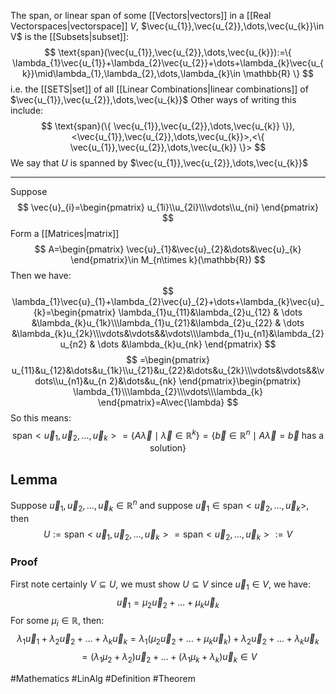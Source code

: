 The span, or linear span of some [[Vectors|vectors]] in a [[Real Vectorspaces|vectorspace]] $V$, $\vec{u_{1}},\vec{u_{2}},\dots,\vec{u_{k}}\in V$ is the [[Subsets|subset]]:
$$
\text{span}(\vec{u_{1}},\vec{u_{2}},\dots,\vec{u_{k}}):=\{ \lambda_{1}\vec{u_{1}}+\lambda_{2}\vec{u_{2}}+\dots+\lambda_{k}\vec{u_{k}}\mid\lambda_{1},\lambda_{2},\dots,\lambda_{k}\in \mathbb{R} \}
$$
i.e. the [[SETS|set]] of all [[Linear Combinations|linear combinations]] of $\vec{u_{1}},\vec{u_{2}},\dots,\vec{u_{k}}$
Other ways of writing this include:
$$
\text{span}(\{ \vec{u_{1}},\vec{u_{2}},\dots,\vec{u_{k}} \}),<\vec{u_{1}},\vec{u_{2}},\dots,\vec{u_{k}}>,<\{ \vec{u_{1}},\vec{u_{2}},\dots,\vec{u_{k}} \}>
$$
We say that $U$ is spanned by $\vec{u_{1}},\vec{u_{2}},\dots,\vec{u_{k}}$
___
Suppose
$$
\vec{u}_{i}=\begin{pmatrix}
u_{1i}\\u_{2i}\\\vdots\\u_{ni}
\end{pmatrix}
$$
Form a [[Matrices|matrix]]
$$
A=\begin{pmatrix}
\vec{u}_{1}&\vec{u}_{2}&\dots&\vec{u}_{k}
\end{pmatrix}\in M_{n\times k}(\mathbb{R})
$$
Then we have:
$$
\lambda_{1}\vec{u}_{1}+\lambda_{2}\vec{u}_{2}+\dots+\lambda_{k}\vec{u}_{k}=\begin{pmatrix}
\lambda_{1}u_{11}&\lambda_{2}u_{12} & \dots &\lambda_{k}u_{1k}\\\lambda_{1}u_{21}&\lambda_{2}u_{22} & \dots &\lambda_{k}u_{2k}\\\vdots&\vdots&&\vdots\\\lambda_{1}u_{n1}&\lambda_{2}u_{n2} & \dots &\lambda_{k}u_{nk}
\end{pmatrix}
$$
$$
=\begin{pmatrix}
u_{11}&u_{12}&\dots&u_{1k}\\u_{21}&u_{22}&\dots&u_{2k}\\\vdots&\vdots&&\vdots\\u_{n1}&u_{n 2}&\dots&u_{nk}
\end{pmatrix}\begin{pmatrix}
\lambda_{1}\\\lambda_{2}\\\vdots\\\lambda_{k}
\end{pmatrix}=A\vec{\lambda}
$$
So this means:
$$
\text{span}<\vec{u}_{1},\vec{u}_{2},\dots,\vec{u}_{k}> = \{ A\vec{\lambda}\mid\vec{\lambda}\in \mathbb{R}^{k} \}=\{ \vec{b}\in \mathbb{R}^{n}\mid A\vec{\lambda}=\vec{b}\text{ has a solution} \}
$$
## Lemma
Suppose $\vec{u}_{1},\vec{u}_{2},\dots,\vec{u}_{k}\in\mathbb{R}^{n}$ and suppose $\vec{u}_{1}\in \text{span}<\vec{u}_{2},\dots,\vec{u}_{k}>$, then
$$
U:=\text{span}<\vec{u}_{1},\vec{u}_{2},\dots,\vec{u}_{k}>=\text{span}<\vec{u}_{2},\dots,\vec{u}_{k}> :=V
$$
### Proof
First note certainly $V\subseteq U$, we must show $U\subseteq V$ since $\vec{u}_{1}\in V$, we have:
$$
\vec{u}_{1}=\mu_{2}\vec{u}_{2}+\dots+\mu_{k}\vec{u}_{k}
$$
For some $\mu_{i}\in\mathbb{R}$, then:
$$
\lambda_{1} \vec{u}_{1}+\lambda_{2}\vec{u}_{2}+\dots+\lambda_{k}\vec{u}_{k}=\lambda_{1}(\mu_{2}\vec{u}_{2}+\dots+\mu_{k}\vec{u}_{k})+\lambda_{2}\vec{u}_{2}+\dots+\lambda_{k}\vec{u}_{k}
$$
$$
= (\lambda_{1}\mu_{2}+\lambda_{2})\vec{u}_{2}+\dots+(\lambda_{1}\mu_{k}+\lambda_{k})\vec{u}_{k}\in V
$$


#Mathematics #LinAlg #Definition #Theorem